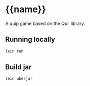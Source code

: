 # {{name}}

A quip game based on the Quil library.

## Running locally

``` bash
lein run
```

## Build jar

``` bash
lein uberjar
```
